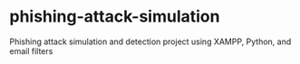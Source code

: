 # phishing-attack-simulation
Phishing attack simulation and detection project using XAMPP, Python, and email filters
